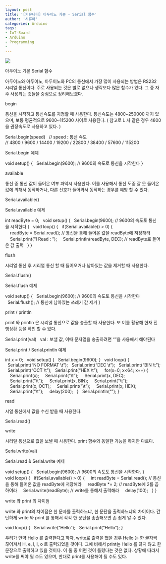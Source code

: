 ```yaml
---
layout: post
title: '[커뮤니티] 아두이노 기본 - Serial 함수'
author: '시류아'
categories: Arduino
tags:
- IoT-Board
- Arduino
- Programming
-
---
```



<script> location.href='https://cafe.naver.com/develoid/776064' ; </script>

<p>
 <p>
  <img src="https://dthumb-phinf.pstatic.net/?src=%22http%3A%2F%2Fblogfiles.naver.net%2FMjAxNzAxMThfNjIg%2FMDAxNDg0NzA1NjM1OTcw.Ymu3eB7NhpZyofFcJS2P4w_Fc6TSYJYMd0L3KdlL9s0g._OBm7D7ygwJVmmrthsPgTuBZnkzHtCpdbpxsihEn1y4g.JPEG.searphiel9%2Farduino_logo.jpg%22&amp;type=cafe_wa740">
 </p>

</p>

<p>
 <p>
  <p>
   아두이노 기본
   Serial 함수
  </p>

 </p>

</p>

<p>
 <p>아두이노와 아두이노, 아두이노와 PC의 통신에서 가장 많이 사용되는 방법은 RS232 시리얼 통신이다. 주로 사용되는 것은 별로 없으나 생각보다 많은 함수가 있다. 그 중 자주 사용되는 것들을 중심으로 정리해보겠다.</p>

</p>

<p>
 <p>
  <p></p>

 </p>

</p>

<p>
 <p>
  <p>
   begin
  </p>

 </p>

</p>

<p>
 <p>통신을 시작하고 통신속도를 지정할 때 사용한다. 통신속도는 4800~250000 까지 있으며, 보통 평균적으로 9600~115200 사이로 사용된다. ( 참고로 L 사 같은 경우 4800 을 권장속도로 사용하고 있다. )</p>

</p>

<p>
 <p>
  <p>
   Serial.begin(speed)
   &nbsp;
   //&nbsp;speed&nbsp;:&nbsp;통신&nbsp;속도
   //&nbsp;4800&nbsp;/&nbsp;9600&nbsp;/&nbsp;14400&nbsp;/&nbsp;19200&nbsp;/&nbsp;22800&nbsp;/&nbsp;38400&nbsp;/&nbsp;57600&nbsp;/&nbsp;115200
  </p>

 </p>

</p>

<p>
 <p>Serial.begin 예제</p>

</p>

<p>
 <p>
  <p>
   void&nbsp;setup()&nbsp;{
   &nbsp;&nbsp;Serial.begin(9600);&nbsp;//&nbsp;9600의&nbsp;속도로&nbsp;통신을&nbsp;시작한다
   }
  </p>

 </p>

</p>

<p>
 <p>
  <p></p>

 </p>

</p>

<p>
 <p>
  <p>
   available
  </p>

 </p>

</p>

<p>
 <p>통신 중 통신 값이 들어온 여부 파악시 사용한다. 이를 사용해서 통신 도중 잘 못 들어온 값에 의해서 동작하거나, 다른 신호가 들어와서 동작하는 경우를 예방 할 수 있다.</p>

</p>

<p>
 <p>
  <p>
   Serial.available()
  </p>

 </p>

</p>

<p>
 <p>Serial.available 예제</p>

</p>

<p>
 <p>
  <p>
   int&nbsp;readByte&nbsp;=&nbsp;0;
   &nbsp;
   void&nbsp;setup()&nbsp;{
   &nbsp;&nbsp;Serial.begin(9600);&nbsp;//&nbsp;9600의&nbsp;속도토&nbsp;통신을&nbsp;시작한다
   }
   &nbsp;
   void&nbsp;loop()&nbsp;{
   &nbsp;&nbsp;if(Serial.available()&nbsp;&gt;&nbsp;0)&nbsp;{
   &nbsp;&nbsp;&nbsp;&nbsp;readByte&nbsp;=&nbsp;Serial.read();&nbsp;//&nbsp;통신을&nbsp;통해&nbsp;들어온&nbsp;값을&nbsp;readByte에&nbsp;저장해라
   &nbsp;&nbsp;&nbsp;&nbsp;Serial.print(“I&nbsp;Read&nbsp;:&nbsp;”);
   &nbsp;&nbsp;&nbsp;&nbsp;Serial.println(readByte,&nbsp;DEC);&nbsp;//&nbsp;readByte로&nbsp;들어온&nbsp;값&nbsp;출력
   &nbsp;&nbsp;}
   }
  </p>

 </p>

</p>

<p>
 <p>
  <p></p>

 </p>

</p>

<p>
 <p>
  <p>
    flush
  </p>

 </p>

</p>

<p>
 <p>시리얼 통신 후 시리얼 통신 할 때 들어오거나 남아있는 값을 제거할 때 사용한다.</p>

</p>

<p>
 <p>
  <p>
   Serial.flush()
  </p>

 </p>

</p>

<p>
 <p> Serial.flush 예제</p>

</p>

<p>
 <p>
  <p>
   void&nbsp;setup()&nbsp;{
   &nbsp;&nbsp;Serial.begin(9600);&nbsp;//&nbsp;9600의&nbsp;속도토&nbsp;통신을&nbsp;시작한다
   &nbsp;&nbsp;Serial.flush();&nbsp;//&nbsp;통신에&nbsp;남아있는&nbsp;쓰레기&nbsp;값&nbsp;제거
   }
  </p>

 </p>

</p>

<p>
 <p>
  <p></p>

 </p>

</p>

<p>
 <p>
  <p>
   print / println
  </p>

 </p>

</p>

<p>
 <p>print 와 println 은 시리얼 통신으로 값을 송출할 때 사용한다. 또 이를 활용해 현재 진행상황 등을 확인 할 수 있다.</p>

</p>

<p>
 <p>
  <p>
   Serial.print(val)
   &nbsp;
   val&nbsp;:&nbsp;보낼&nbsp;값,&nbsp;이때&nbsp;문자열을&nbsp;송출하려면&nbsp;“”을&nbsp;사용해서&nbsp;해야된다
  </p>

 </p>

</p>

<p>
 <p>Serial.print / Serial.println 예제</p>

</p>

<p>
 <p>
  <p>
   int&nbsp;x&nbsp;=&nbsp;0;
   &nbsp;
   void&nbsp;setup()&nbsp;{
   &nbsp;&nbsp;Serial.begin(9600);
   }
   &nbsp;
   void&nbsp;loop()&nbsp;{
   &nbsp;&nbsp;Serial.print(“NO&nbsp;FORMAT&nbsp;\t”);
   &nbsp;&nbsp;Serial.print(“DEC&nbsp;\t”);
   &nbsp;&nbsp;Serial.print(“BIN&nbsp;\t”);
   &nbsp;&nbsp;Serial.print(“OCT&nbsp;\t”);
   &nbsp;&nbsp;Serial.print(“HEX&nbsp;\t”);
   &nbsp;
   &nbsp;&nbsp;for(x=0;&nbsp;x&lt;64;&nbsp;x++)&nbsp;{
   &nbsp;&nbsp;&nbsp;&nbsp;Serial.print(x);
   &nbsp;&nbsp;&nbsp;&nbsp;Serial.print(“\t”);
   &nbsp;&nbsp;&nbsp;&nbsp;Serial.print(x,&nbsp;DEC);
   &nbsp;&nbsp;&nbsp;&nbsp;Serial.print(“\t”);
   &nbsp;&nbsp;&nbsp;&nbsp;Serial.print(x,&nbsp;BIN);
   &nbsp;&nbsp;&nbsp;&nbsp;Serial.print(“\t”);
   &nbsp;&nbsp;&nbsp;&nbsp;Serial.print(x,&nbsp;OCT);
   &nbsp;&nbsp;&nbsp;&nbsp;Serial.print(“\t”);
   &nbsp;&nbsp;&nbsp;&nbsp;Serial.print(x,&nbsp;HEX);
   &nbsp;&nbsp;&nbsp;&nbsp;Serial.print(“\t”);
   &nbsp;&nbsp;&nbsp;&nbsp;delay(200);
   &nbsp;&nbsp;}
   &nbsp;&nbsp;Serial.println(“”);
   }
  </p>

 </p>

</p>

<p>
 <p>
  <p></p>

 </p>

</p>

<p>
 <p>
  <p>
   read
  </p>

 </p>

</p>

<p>
 <p>시얼 통신에서 값을 수신 받을 때 사용한다.</p>

</p>

<p>
 <p>
  <p>
   Serial.read()
  </p>

 </p>

</p>

<p>
 <p>
  <p></p>

 </p>

</p>

<p>
 <p>
  <p>
   write
  </p>

 </p>

</p>

<p>
 <p>시리얼 통신으로 값을 보낼 때 사용한다. print 함수와 동일한 기능을 하지만 다르다.</p>

</p>

<p>
 <p>
  <p>
   Serial.write(val)
  </p>

 </p>

</p>

<p>
 <p>Serial.read &amp; Serial.write 예제</p>

</p>

<p>
 <p>
  <p>
   void&nbsp;setup()&nbsp;{
   &nbsp;&nbsp;Serial.begin(9600);&nbsp;//&nbsp;9600의&nbsp;속도토&nbsp;통신을&nbsp;시작한다.
   }
   &nbsp;
   void&nbsp;loop()&nbsp;{
   &nbsp;&nbsp;if(Serial.available()&nbsp;&gt;&nbsp;0)&nbsp;{
   &nbsp;&nbsp;&nbsp;&nbsp;int&nbsp;readByte&nbsp;=&nbsp;Serial.read();&nbsp;//&nbsp;통신을&nbsp;통해&nbsp;들어온&nbsp;값을&nbsp;readByte에&nbsp;저장해라
   &nbsp;&nbsp;&nbsp;&nbsp;readByte&nbsp;*=&nbsp;2;&nbsp;//&nbsp;readByte에&nbsp;2를&nbsp;곱하여라
   &nbsp;&nbsp;&nbsp;&nbsp;Serial.write(readByte);&nbsp;//&nbsp;write를&nbsp;통해서&nbsp;출력해라
   &nbsp;&nbsp;&nbsp;&nbsp;delay(100);
   &nbsp;&nbsp;}
   }
  </p>

 </p>

</p>

<p>
 <p>
  <p></p>

 </p>

</p>

<p>
 <p>
  <p>
   write 와 print 의 차이점
  </p>

 </p>

</p>

<p>
 <p>write 와 print의 차이점은 한 문자를 출력하느냐, 한 문단을 출력하느냐의 차이이다. 간단하게 write 와 print 를 통해서 각각 한 문단을 송출해보면 손 쉽게 알 수 있다.</p>

</p>

<p>
 <p>
  <p>
   void&nbsp;loop()&nbsp;{
   &nbsp;&nbsp;Serial.write(“Hello”);
   &nbsp;&nbsp;Serial.print(“Hello”);
   }
  </p>

 </p>

</p>

<p>
 <p>우리가 만약 Hello 를 출력한다고 하자, write로 출력을 했을 경우 Hello 는 한 글자씩 끊어져서 H, e, l, l, o 로 출력되었을 것이다. 그에 비해서 print는 Hello 를 끊지 않고 한 문장으로 출력하고 있을 것이다. 이 둘 중 어떤 것이 틀렸다는 것은 없다. 상황에 따라서 write를 써야 될 수도 있으며, 반대로 print를 사용해야 될 수도 있다.</p>

</p>
